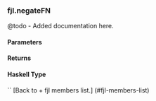 ### fjl.negateFN
@todo - Added documentation here.

#### Parameters

#### Returns
 
#### Haskell Type
``
[Back to  + fjl members list.]
(#fjl-members-list)
